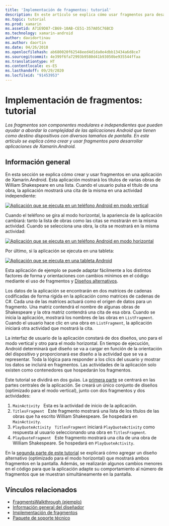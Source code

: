 ```yaml
---
title: 'Implementación de fragmentos: tutorial'
description: En este artículo se explica cómo usar fragmentos para desarrollar aplicaciones de Xamarin.Android.
ms.topic: tutorial
ms.prod: xamarin
ms.assetid: A71E9D87-CB69-10AB-CE51-357A05C76BCD
ms.technology: xamarin-android
author: davidortinau
ms.author: daortin
ms.date: 04/26/2018
ms.openlocfilehash: ab680020f62548eed4d1da0e4dbb13434a6d8ce7
ms.sourcegitcommit: 4e399f6fa72993b9580d41b93050be935544ffaa
ms.translationtype: HT
ms.contentlocale: es-ES
ms.lasthandoff: 09/29/2020
ms.locfileid: "91453953"
---
```

# <a name="implementing-fragments---walkthrough"></a>Implementación de fragmentos: tutorial

_Los fragmentos son componentes modulares e independientes que pueden ayudar a abordar la complejidad de las aplicaciones Android que tienen como destino dispositivos con diversos tamaños de pantalla. En este artículo se explica cómo crear y usar fragmentos para desarrollar aplicaciones de Xamarin.Android._

## <a name="overview"></a>Información general

En esta sección se explica cómo crear y usar fragmentos en una aplicación de Xamarin.Android. Esta aplicación mostrará los títulos de varias obras de William Shakespeare en una lista. Cuando el usuario pulsa el título de una obra, la aplicación mostrará una cita de la misma en una actividad independiente:

[![Aplicación que se ejecuta en un teléfono Android en modo vertical](./images/intro-screenshot-phone-sml.png)](./images/intro-screenshot-phone.png#lightbox)

Cuando el teléfono se gira al modo horizontal, la apariencia de la aplicación cambiará: tanto la lista de obras como las citas se mostrarán en la misma actividad. Cuando se selecciona una obra, la cita se mostrará en la misma actividad:

[![Aplicación que se ejecuta en un teléfono Android en modo horizontal](./images/intro-screenshot-phone-land-sml.png)](./images/intro-screenshot-phone-land.png#lightbox)

Por último, si la aplicación se ejecuta en una tableta:

[![Aplicación que se ejecuta en una tableta Android](./images/intro-screenshot-tablet-sml.png)](./images/intro-screenshot-tablet.png#lightbox)

Esta aplicación de ejemplo se puede adaptar fácilmente a los distintos factores de forma y orientaciones con cambios mínimos en el código mediante el uso de fragmentos y [Diseños alternativos](../../../app-fundamentals/resources-in-android/alternate-resources.md).

Los datos de la aplicación se encontrarán en dos matrices de cadenas codificadas de forma rígida en la aplicación como matrices de cadenas de C#. Cada una de las matrices actuará como el origen de datos para un fragmento.  Una matriz contendrá el nombre de algunas obras de Shakespeare y la otra matriz contendrá una cita de esa obra. Cuando se inicia la aplicación, mostrará los nombres de las obras en `ListFragment`. Cuando el usuario hace clic en una obra en `ListFragment`, la aplicación iniciará otra actividad que mostrará la cita.

La interfaz de usuario de la aplicación constará de dos diseños, uno para el modo vertical y otro para el modo horizontal. En tiempo de ejecución, Android determinará qué diseño se va a cargar en función de la orientación del dispositivo y proporcionará ese diseño a la actividad que se va a representar. Toda la lógica para responder a los clics del usuario y mostrar los datos se incluirá en fragmentos. Las actividades de la aplicación solo existen como contenedores que hospedarán los fragmentos.

Este tutorial se dividirá en dos guías. La [primera parte](./walkthrough.md) se centrará en las partes centrales de la aplicación. Se creará un único conjunto de diseños (optimizado para el modo vertical), junto con dos fragmentos y dos actividades:

1. `MainActivity` &nbsp; Esta es la actividad de inicio de la aplicación.
1. `TitlesFragment` &nbsp; Este fragmento mostrará una lista de los títulos de las obras que ha escrito William Shakespeare. Se hospedará en `MainActivity`.
1. `PlayQuoteActivity` &nbsp; `TitlesFragment` iniciará `PlayQuoteActivity` como respuesta al usuario seleccionando una obra en `TitlesFragment`.
1. `PlayQuoteFragment` &nbsp; Este fragmento mostrará una cita de una obra de William Shakespeare. Se hospedará en `PlayQuoteActivity`.

En la [segunda parte de este tutorial](./walkthrough-landscape.md) se explicará cómo agregar un diseño alternativo (optimizado para el modo horizontal) que mostrará ambos fragmentos en la pantalla. Además, se realizarán algunos cambios menores en el código para que la aplicación adapte su comportamiento al número de fragmentos que se muestran simultáneamente en la pantalla.

## <a name="related-links"></a>Vínculos relacionados

- [FragmentsWalkthrough (ejemplo)](/samples/xamarin/monodroid-samples/fragmentswalkthrough)
- [Información general del diseñador](~/android/user-interface/android-designer/index.md)
- [Implementación de fragmentos](https://developer.android.com/guide/topics/fundamentals/fragments.html)
- [Paquete de soporte técnico](https://developer.android.com/sdk/compatibility-library.html)